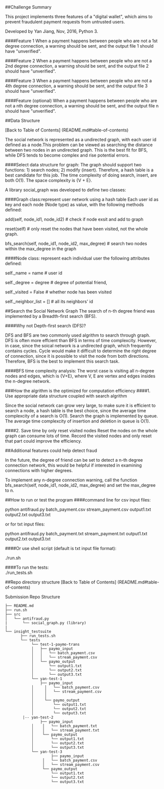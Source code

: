 
##Challenge Summary

This project implements three features of a "digital wallet", which aims to prevent fraudulent payment requests from untrusted users. 

Developed by Yan Jiang, Nov, 2016, Python 3. 
 
####Feature 1
When a payment happens between people who are not a 1st degree connection, a warning should be sent, and the output file 1 should have "unverified". 

####Feature 2
When a payment happens between people who are not a 2nd degree connection, a warning should be sent, and the output file 2 should have "unverified". 

####Feature 3
When a payment happens between people who are not a 4th degree connection, a warning should be sent, and the output file 3 should have "unverified". 

####Feature (optional)
When a payment happens between people who are not a nth degree connection, a warning should be sent, and the output file n should have "unverified". 

##Data Structure

[Back to Table of Contents] (README.md#table-of-contents)

The social network is represented as a undirected graph, with each user id defined as a node.This problem can be viewed as searching the distance between two nodes in an undirected graph. This is the best fit for BFS, while DFS tends to become complex and rise potential errors. 


####Select data structure for graph: 
The graph should support two functions: 1) search nodes; 2) modify (insert). Therefore, a hash table is a best candidate for this job. The time complexity of doing search, insert, are both O(1). The space complexity is {V + E}.  

A library social_graph was developed to define two classes: 	

####Graph class:represent user network using a hash table
Each user id as key and each node (Node type) as value, with the following methods defined: 

add(self, node_id1, node_id2)                    # check if node exsit and add to graph

reset(self)                                       # only reset the nodes that have been visited, not the whole graph. 

bfs_search(self, node_id1, node_id2, max_degree)  # search two nodes within the max_degree in the graph

####Node class: represent each individual user
the following attributes defined:  

self._name = name          # user id

self._degree = degree      # degree of potential friend,

self._visited = False      # whether node has been visited

self._neighbor_list = []   # all its neighbors' id


##Search the Social Network Graph
The search of n-th degree friend was implemented by a Breadth-first search (BFS). 

####Why not Depth-first search (DFS)? 

DFS and BFS are two commonly used algrithm to search through graph. DFS is often more effcient than BFS in terms of time complexcity. However, in case, since the soical network is a undirected graph, which frequently contains cycles. Cycle would make it difficult to determine the right degree of connection, since it is possible to visit the node from both directions.  Therefore, BFS is the best to implement this search task. 

####BFS time complexity analysis: 
The worst case is visiting all n-degree nodes and edges, which is {V+E}, where V, E are vertex and edges insides the n-degree network. 

###How the algrithm is the optimized for computation efficiency
####1. Use appropriate data structure coupled with search algrithm

Since the social network can grow very large, to make sure it is efficient to search a node, a hash table is the best choice, since the average time complexcity of a search is O(1). Search the graph is implemented by queue. The average time complexcity of insertion and deletion in queue is O(1). 

####2. Save time by only reset visited nodes
Reset the nodes on the whole graph can consume lots of time. Record the visited nodes and only reset that part could improve the efficiency. 
 

##Additional features could help detect fraud

In the future, the degree of friend can be set to detect a n-th degree connection network, this would be helpful if interested in examining connections with higher degrees. 

To implement any n-degree connection warning, call the function bfs_search(self, node_id1, node_id2, max_degree) and set the max_degree to n. 



##How to run or test the program
####command line for csv input files: 

python antifraud.py batch_payment.csv stream_payment.csv output1.txt output2.txt output3.txt

or for txt input files:

python antifraud.py batch_payment.txt stream_payment.txt output1.txt output2.txt output3.txt

####Or use shell script (default is txt input file format):

./run.sh

####To run the tests:  
./run_tests.sh

##Repo directory structure
[Back to Table of Contents] (README.md#table-of-contents)

Submission Repo Structure

	├── README.md 
	├── run.sh
	├── src
	│  	└── antifraud.py
	|       └── social_graph.py (library)  
	|
	└── insight_testsuite
	 	   ├── run_tests.sh
		   └── tests
	        	└── test-1-paymo-trans
        		│   ├── paymo_input
        		│   │   └── batch_payment.csv
        		│   │   └── stream_payment.csv
        		│   └── paymo_output
        		│       └── output1.txt
        		│       └── output2.txt
        		│       └── output3.txt
        		└── yan-test-1
            		├── paymo_input
        		│     │   └── batch_payment.csv
        		│     │   └── stream_payment.csv
        		│     │  
        		│     └── paymo_output
        		│         └── output1.txt
        		│         └── output2.txt
        		│         └── output3.txt
			|-- yan-test-2
            		├── paymo_input
        		│    │   └── batch_payment.txt
        		│    │   └── stream_payment.txt
        		│    └── paymo_output
        		│        └── output1.txt
        		│        └── output2.txt
        		│        └── output3.txt
		        └── yan-test-3
            		     ├── paymo_input
        		     │   └── batch_payment.csv
        		     │   └── stream_payment.csv
        		     └── paymo_output
        		         └── output1.txt
        		         └── output2.txt
        		         └── output3.txt

